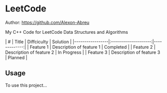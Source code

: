 # LeetCode
Author: https://github.com/Alexon-Abreu

My C++ Code for LeetCode Data Structures and Algorithms


| #         | Title          | Diffciculty       | Solution |
|-----------------|:--------------------:|-------------:|
| Feature 1       | Description of feature 1 | Completed   |
| Feature 2       | Description of feature 2 | In Progress |
| Feature 3       | Description of feature 3 | Planned     |

## Usage
To use this project...
